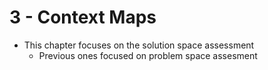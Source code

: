 # 3 - Context Maps

- This chapter focuses on the solution space assessment
  - Previous ones focused on problem space assesment
